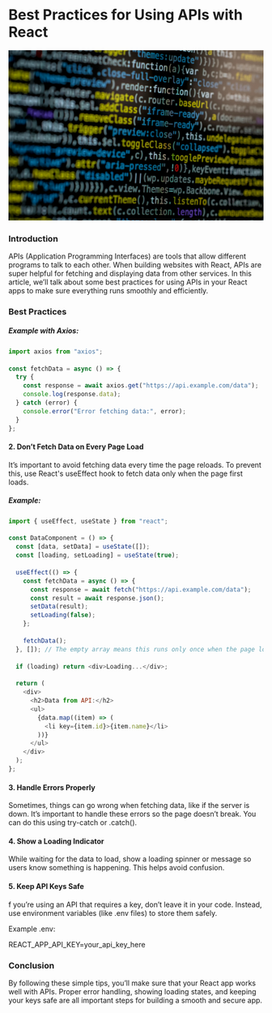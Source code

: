 # Best Practices for Using APIs with React

![API](/images/code.jpg)

### Introduction

APIs (Application Programming Interfaces) are tools that allow different programs to talk to each other. When building websites with React, APIs are super helpful for fetching and displaying data from other services. In this article, we’ll talk about some best practices for using APIs in your React apps to make sure everything runs smoothly and efficiently.

### Best Practices

##### Example with Axios:

```javascript
import axios from "axios";

const fetchData = async () => {
  try {
    const response = await axios.get("https://api.example.com/data");
    console.log(response.data);
  } catch (error) {
    console.error("Error fetching data:", error);
  }
};
```

#### 2. Don’t Fetch Data on Every Page Load

It’s important to avoid fetching data every time the page reloads. To prevent this, use React's useEffect hook to fetch data only when the page first loads.

##### Example:

```javascript
import { useEffect, useState } from "react";

const DataComponent = () => {
  const [data, setData] = useState([]);
  const [loading, setLoading] = useState(true);

  useEffect(() => {
    const fetchData = async () => {
      const response = await fetch("https://api.example.com/data");
      const result = await response.json();
      setData(result);
      setLoading(false);
    };

    fetchData();
  }, []); // The empty array means this runs only once when the page loads

  if (loading) return <div>Loading...</div>;

  return (
    <div>
      <h2>Data from API:</h2>
      <ul>
        {data.map((item) => (
          <li key={item.id}>{item.name}</li>
        ))}
      </ul>
    </div>
  );
};
```

#### 3. Handle Errors Properly

Sometimes, things can go wrong when fetching data, like if the server is down. It’s important to handle these errors so the page doesn’t break. You can do this using try-catch or .catch().

#### 4. Show a Loading Indicator

While waiting for the data to load, show a loading spinner or message so users know something is happening. This helps avoid confusion.

#### 5. Keep API Keys Safe

f you’re using an API that requires a key, don’t leave it in your code. Instead, use environment variables (like .env files) to store them safely.

Example .env:

REACT_APP_API_KEY=your_api_key_here

### Conclusion

By following these simple tips, you’ll make sure that your React app works well with APIs. Proper error handling, showing loading states, and keeping your keys safe are all important steps for building a smooth and secure app.
